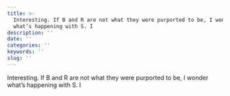 ```yaml
---
title: >-
  Interesting. If B and R are not what they were purported to be, I wonder
  what’s happening with S. I
description: ''
date: ''
categories: ''
keywords: ''
slug: ''
---
```


Interesting. If B and R are not what they were purported to be, I wonder what’s happening with S. I
